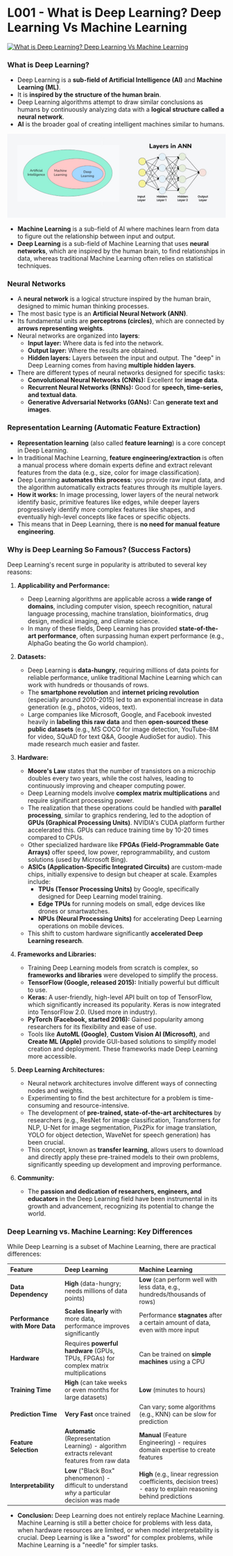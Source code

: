 # L001 - What is Deep Learning? Deep Learning Vs Machine Learning

<p class="youtube-video">
    <a href="https://www.youtube.com/watch?v=fHF22Wxuyw4" target="_blank">
        <img class="w-100" src="https://img.youtube.com/vi/fHF22Wxuyw4/sddefault.jpg"
            alt="What is Deep Learning? Deep Learning Vs Machine Learning">
    </a>
</p>

### What is Deep Learning?

*   Deep Learning is a **sub-field of Artificial Intelligence (AI)** and **Machine Learning (ML)**.
*   It is **inspired by the structure of the human brain**.
*   Deep Learning algorithms attempt to draw similar conclusions as humans by continuously analyzing data with a **logical structure called a neural network**.
*   **AI** is the broader goal of creating intelligent machines similar to humans.

![001_01](imgs/001_01.jpg)

*   **Machine Learning** is a sub-field of AI where machines learn from data to figure out the relationship between input and output.
*   **Deep Learning** is a sub-field of Machine Learning that uses **neural networks**, which are inspired by the human brain, to find relationships in data, whereas traditional Machine Learning often relies on statistical techniques.

### Neural Networks

*   A **neural network** is a logical structure inspired by the human brain, designed to mimic human thinking processes.
*   The most basic type is an **Artificial Neural Network (ANN)**.
*   Its fundamental units are **perceptrons (circles)**, which are connected by **arrows representing weights**.
*   Neural networks are organized into **layers**:
    *   **Input layer:** Where data is fed into the network.
    *   **Output layer:** Where the results are obtained.
    *   **Hidden layers:** Layers between the input and output. The "deep" in Deep Learning comes from having **multiple hidden layers**.
*   There are different types of neural networks designed for specific tasks:
    *   **Convolutional Neural Networks (CNNs):** Excellent for **image data**.
    *   **Recurrent Neural Networks (RNNs):** Good for **speech, time-series, and textual data**.
    *   **Generative Adversarial Networks (GANs):** Can **generate text and images**.

### Representation Learning (Automatic Feature Extraction)

*   **Representation learning** (also called **feature learning**) is a core concept in Deep Learning.
*   In traditional Machine Learning, **feature engineering/extraction** is often a manual process where domain experts define and extract relevant features from the data (e.g., size, color for image classification).
*   Deep Learning **automates this process**: you provide raw input data, and the algorithm automatically extracts features through its multiple layers.
*   **How it works:** In image processing, lower layers of the neural network identify basic, primitive features like edges, while deeper layers progressively identify more complex features like shapes, and eventually high-level concepts like faces or specific objects.
*   This means that in Deep Learning, there is **no need for manual feature engineering**.

### Why is Deep Learning So Famous? (Success Factors)

Deep Learning's recent surge in popularity is attributed to several key reasons:

1.  **Applicability and Performance:**
    *   Deep Learning algorithms are applicable across a **wide range of domains**, including computer vision, speech recognition, natural language processing, machine translation, bioinformatics, drug design, medical imaging, and climate science.
    *   In many of these fields, Deep Learning has provided **state-of-the-art performance**, often surpassing human expert performance (e.g., AlphaGo beating the Go world champion).

2.  **Datasets:**
    *   Deep Learning is **data-hungry**, requiring millions of data points for reliable performance, unlike traditional Machine Learning which can work with hundreds or thousands of rows.
    *   The **smartphone revolution** and **internet pricing revolution** (especially around 2010-2015) led to an exponential increase in data generation (e.g., photos, videos, text).
    *   Large companies like Microsoft, Google, and Facebook invested heavily in **labeling this raw data** and then **open-sourced these public datasets** (e.g., MS COCO for image detection, YouTube-8M for video, SQuAD for text Q&A, Google AudioSet for audio). This made research much easier and faster.

3.  **Hardware:**
    *   **Moore's Law** states that the number of transistors on a microchip doubles every two years, while the cost halves, leading to continuously improving and cheaper computing power.
    *   Deep Learning models involve **complex matrix multiplications** and require significant processing power.
    *   The realization that these operations could be handled with **parallel processing**, similar to graphics rendering, led to the adoption of **GPUs (Graphical Processing Units)**. NVIDIA's CUDA platform further accelerated this. GPUs can reduce training time by 10-20 times compared to CPUs.
    *   Other specialized hardware like **FPGAs (Field-Programmable Gate Arrays)** offer speed, low power, reprogrammability, and custom solutions (used by Microsoft Bing).
    *   **ASICs (Application-Specific Integrated Circuits)** are custom-made chips, initially expensive to design but cheaper at scale. Examples include:
        *   **TPUs (Tensor Processing Units)** by Google, specifically designed for Deep Learning model training.
        *   **Edge TPUs** for running models on small, edge devices like drones or smartwatches.
        *   **NPUs (Neural Processing Units)** for accelerating Deep Learning operations on mobile devices.
    *   This shift to custom hardware significantly **accelerated Deep Learning research**.

4.  **Frameworks and Libraries:**
    *   Training Deep Learning models from scratch is complex, so **frameworks and libraries** were developed to simplify the process.
    *   **TensorFlow (Google, released 2015):** Initially powerful but difficult to use.
    *   **Keras:** A user-friendly, high-level API built on top of TensorFlow, which significantly increased its popularity. Keras is now integrated into TensorFlow 2.0. (Used more in industry).
    *   **PyTorch (Facebook, started 2016):** Gained popularity among researchers for its flexibility and ease of use.
    *   Tools like **AutoML (Google)**, **Custom Vision AI (Microsoft)**, and **Create ML (Apple)** provide GUI-based solutions to simplify model creation and deployment. These frameworks made Deep Learning more accessible.

5.  **Deep Learning Architectures:**
    *   Neural network architectures involve different ways of connecting nodes and weights.
    *   Experimenting to find the best architecture for a problem is time-consuming and resource-intensive.
    *   The development of **pre-trained, state-of-the-art architectures** by researchers (e.g., ResNet for image classification, Transformers for NLP, U-Net for image segmentation, Pix2Pix for image translation, YOLO for object detection, WaveNet for speech generation) has been crucial.
    *   This concept, known as **transfer learning**, allows users to download and directly apply these pre-trained models to their own problems, significantly speeding up development and improving performance.

6.  **Community:**
    *   The **passion and dedication of researchers, engineers, and educators** in the Deep Learning field have been instrumental in its growth and advancement, recognizing its potential to change the world.

### Deep Learning vs. Machine Learning: Key Differences

While Deep Learning is a subset of Machine Learning, there are practical differences:

| Feature           | Deep Learning                                         | Machine Learning                                                |
| :---------------- | :---------------------------------------------------- | :-------------------------------------------------------------- |
| **Data Dependency** | **High** (data-hungry; needs millions of data points) | **Low** (can perform well with less data, e.g., hundreds/thousands of rows) |
| **Performance with More Data** | **Scales linearly** with more data, performance improves significantly | Performance **stagnates** after a certain amount of data, even with more input |
| **Hardware**      | Requires **powerful hardware** (GPUs, TPUs, FPGAs) for complex matrix multiplications | Can be trained on **simple machines** using a CPU                |
| **Training Time** | **High** (can take weeks or even months for large datasets) | **Low** (minutes to hours)                                      |
| **Prediction Time** | **Very Fast** once trained                             | Can vary; some algorithms (e.g., KNN) can be slow for prediction |
| **Feature Selection** | **Automatic** (Representation Learning) - algorithm extracts relevant features from raw data | **Manual** (Feature Engineering) - requires domain expertise to create features |
| **Interpretability** | **Low** ("Black Box" phenomenon) - difficult to understand *why* a particular decision was made | **High** (e.g., linear regression coefficients, decision trees) - easy to explain reasoning behind predictions |

*   **Conclusion:** Deep Learning does not entirely replace Machine Learning. Machine Learning is still a better choice for problems with less data, when hardware resources are limited, or when model interpretability is crucial. Deep Learning is like a "sword" for complex problems, while Machine Learning is a "needle" for simpler tasks.